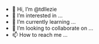 - 👋 Hi, I’m @tdllezie
- 👀 I’m interested in ...
- 🌱 I’m currently learning ...
- 💞️ I’m looking to collaborate on ...
- 📫 How to reach me ...

<!---
tdllezie/tdllezie is a ✨ special ✨ repository because its `README.md` (this file) appears on your GitHub profile.
You can click the Preview link to take a look at your changes.
--->
